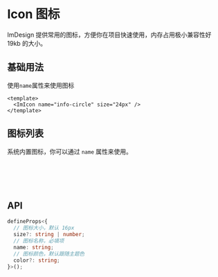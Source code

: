 # Icon 图标

ImDesign 提供常用的图标，方便你在项目快速使用，内存占用极小兼容性好 19kb 的大小。

## 基础用法

使用`name`属性来使用图标

<script setup>
import iconData  from './public/imicon.json'
import { useImMessage } from 'im-design'
const copyText = async (text) => {
  try {
    await navigator.clipboard.writeText(text);
  } catch (err) {
    console.error('Failed to copy text: ', err);

    // Fallback to the older method if Clipboard API isn't available
    const textarea = document.createElement('textarea');
    textarea.value = text;
    textarea.style.position = 'fixed';
    textarea.style.opacity = '0';
    document.body.appendChild(textarea);
    textarea.select();
    try {
      document.execCommand('copy');
    } catch (err) {
      console.error('Fallback copy method failed: ', err);
    }
    document.body.removeChild(textarea);
  }
};

const onCopy = (item) =>{
  copyText(`<ImIcon name="${item.font_class}" />`)
  useImMessage().success('复制成功')
}
</script>

<style lang="scss">

  .icon-list {
    display: flex;
    flex-wrap: wrap!important;
  }

  .icon-item {
    display: flex;
    align-items: center;
    justify-content: center;
    border-radius: 50%;
    overflow: hidden;
    transition: all .3s;
    width: 60px;
    height: 60px;
    cursor: pointer;

    &:hover {
      background: var(--im-rgb-color-1);
      color: var(--im-primary-color-8);
    }

  }
</style>
<im-icon name="info-circle" size="24px" />

```vue
<template>
  <ImIcon name="info-circle" size="24px" />
</template>
```

## 图标列表

系统内置图标，你可以通过 `name` 属性来使用。

<div class="icon-list">
    <div class="icon-item" v-ripple="true" v-for="(item, index) in iconData.glyphs" :key="index" @click="()=>onCopy(item)">
      <ImIcon :name="item.font_class" size="36px" />
    </div>
</div>

## API

```ts
defineProps<{
  // 图标大小，默认 16px
  size?: string | number;
  // 图标名称，必填项
  name: string;
  // 图标颜色，默认跟随主题色
  color?: string;
}>();
```
